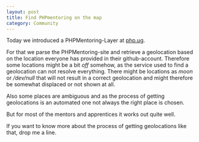 ```yaml
---
layout: post
title: Find PHPmentoring on the map
category: Community
---
```


Today we introduced a PHPMentoring-Layer at [php.ug](http://php.ug/#phpmentoring).

For that we parse the PHPMentoring-site and retrieve a geolocation based on the
location everyone has provided in their github-account. Therefore some locations
might be a bit *off* somehow, as the service used to find a geolocation can not resolve everything.
There might be locations as *moon* or */dev/null* that will not result in a correct
geolocation and might therefore be somewhat displaced or not shown at all.

Also some places are ambiguous and as the process of getting geolocations is an
automated one not always the right place is chosen.

But for most of the mentors and apprentices it works out quite well.

If you want to know more about the process of getting geolocations like that, drop me a line.